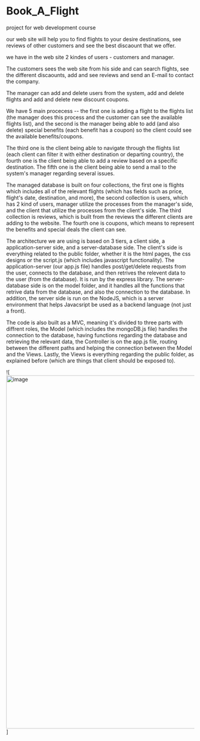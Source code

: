 # Book_A_Flight

project for web development course 

our web site will help you to find flights to your desire destinations, see reviews of other customers and see the best discaount that we offer.

we have in the web site 2 kindes of users - customers and manager.

The customers sees the web site from his side and can search flights, see the different discaounts, add and see reviews and send an E-mail to contact the company.

The manager can add and delete users from the system, add and delete flights and add and delete new discount coupons.

We have 5 main procecess -- the first one is adding a flight to the flights list (the manager does this process and the customer can see the available flights list), and the second is the manager being able to add (and also delete) special benefits (each benefit has a coupon) so the client could see the available benefits/coupons. 

The third one is the client being able to navigate through the flights list (each client can filter it with either destination or departing country), the fourth one is the client being able to add a review based on a specific destination. The fifth one is the client being able to send a mail to the system's manager regarding several issues. 

The managed database is built on four collections, the first one is flights which includes all of the relevant flights (which has fields such as price, flight's date, destination, and more), the second collection is users, which has 2 kind of users, manager utilize the processes from the manager's side, and the client that utilize the processes from the client's side. The third collection is reviews, which is built from the reviews the different clients are adding to the website. The fourth one is coupons, which means to represent the benefits and special deals the client can see. 

The architecture we are using is based on 3 tiers, a client side, a application-server side, and a server-database side. The client's side is everything related to the public folder, whether it is the html pages, the css designs or the script.js (which includes javascript functionality). The application-server (our app.js file) handles post/get/delete requests from the user, connects to the database, and then retrives the relevent data to the user (from the database). It is run by the express library. The server-database side is on the model folder, and it handles all the functions that retrive data from the database, and also the connection to the database. In addition, the server side is run on the NodeJS, which is a server environment that helps Javacsript be used as a backend language (not just a front).


The code is also built as a MVC, meaning it's divided to three parts with diffrent roles, the Model (which includes the mongoDB.js file) handles the connection to the database, having functions regarding the database and retrieving the relevant data, the Controller is on the app.js file, routing between the different paths and helping the connection between the Model and the Views. Lastly, the Views is everything regarding the public folder, as explained before (which are things that client should be exposed to).


![<img width="945" alt="image" src="https://github.com/danb24/Book_A_Flight/assets/135611106/fab8d804-24a4-41d7-bfa3-2b7c839cd0d1">]




